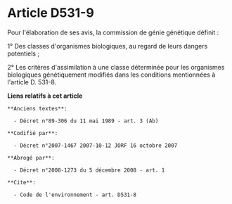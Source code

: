 # Article D531-9

Pour l'élaboration de ses avis, la commission de génie génétique définit :

1° Des classes d'organismes biologiques, au regard de leurs dangers potentiels ;

2° Les critères d'assimilation à une classe déterminée pour les organismes biologiques génétiquement modifiés dans les
conditions mentionnées à l'article D. 531-8.

**Liens relatifs à cet article**

	**Anciens textes**:

	  - Décret n°89-306 du 11 mai 1989 - art. 3 (Ab)

	**Codifié par**:

	  - Décret n°2007-1467 2007-10-12 JORF 16 octobre 2007

	**Abrogé par**:

	  - Décret n°2008-1273 du 5 décembre 2008 - art. 1

	**Cite**:

	  - Code de l'environnement - art. D531-8

